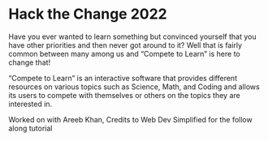 # Hack the Change 2022

Have you ever wanted to learn something but convinced yourself that you have other priorities and then never got around to it? Well that is fairly common between many among us and “Compete to Learn” is here to change that!

“Compete to Learn” is an interactive software that provides different resources on various topics such as Science, Math, and Coding and allows its users to compete with themselves or others on the topics they are interested in. 

Worked on with Areeb Khan,
Credits to Web Dev Simplified for the follow along tutorial
